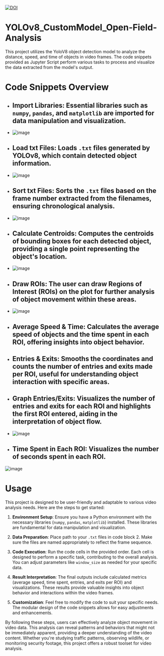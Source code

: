 [![DOI](https://zenodo.org/badge/785527342.svg)](https://zenodo.org/doi/10.5281/zenodo.10967360)

# YOLOv8_CustomModel_Open-Field-Analysis

This project utilizes the YoloV8 object detection model to analyze the distance, speed, and time of objects in video frames. The code snippets provided as Jupyter Script perform various tasks to process and visualize the data extracted from the model's output.

# Code Snippets Overview

- ## **Import Libraries**: Essential libraries such as `numpy`, `pandas`, and `matplotlib` are imported for data manipulation and visualization.
- ![image](https://github.com/farhanaugustine/YOLOv8_CustomModel_Open-Field-Analysis/assets/54376988/aa525070-f293-4b9f-936d-ac9153e0bb9a)


- ## **Load txt Files**: Loads `.txt` files generated by YOLOv8, which contain detected object information.

- ![image](https://github.com/farhanaugustine/YOLOv8_CustomModel_Open-Field-Analysis/assets/54376988/b87cdad1-c8bb-4967-a8a8-e45208249e12)

- ## **Sort txt Files**: Sorts the `.txt` files based on the frame number extracted from the filenames, ensuring chronological analysis.
- ![image](https://github.com/farhanaugustine/YOLOv8_CustomModel_Open-Field-Analysis/assets/54376988/9a56b028-1770-4050-8c5f-3efc3121325e)


- ## **Calculate Centroids**: Computes the centroids of bounding boxes for each detected object, providing a single point representing the object's location.

- ![image](https://github.com/farhanaugustine/YOLOv8_CustomModel_Open-Field-Analysis/assets/54376988/d5bdf897-5ad1-4c61-b828-ecc9e9f9fdec)


- ## **Draw ROIs**: The user can draw Regions of Interest (ROIs) on the plot for further analysis of object movement within these areas.
- ![image](https://github.com/farhanaugustine/YOLOv8_CustomModel_Open-Field-Analysis/assets/54376988/c27e990d-f6d0-49e8-9c02-0597c5a67bab)


- ## **Average Speed & Time**: Calculates the average speed of objects and the time spent in each ROI, offering insights into object behavior.

- ## **Entries & Exits**: Smooths the coordinates and counts the number of entries and exits made per ROI, useful for understanding object interaction with specific areas.

- ## **Graph Entries/Exits**: Visualizes the number of entries and exits for each ROI and highlights the first ROI entered, aiding in the interpretation of object flow.

- ![image](https://github.com/farhanaugustine/YOLOv8_CustomModel_Open-Field-Analysis/assets/54376988/ecd7f4cb-11d7-4d36-a9b9-856d738c97a0)

- ## **Time Spent in Each ROI**: Visualizes the number of seconds spent in each ROI.
![image](https://github.com/farhanaugustine/YOLOv8_CustomModel_Open-Field-Analysis/assets/54376988/6b538e09-2e75-482c-b225-dfed8252cd7e)


# Usage

This project is designed to be user-friendly and adaptable to various video analysis needs. Here are the steps to get started:

1. **Environment Setup**: Ensure you have a Python environment with the necessary libraries (`numpy`, `pandas`, `matplotlib`) installed. These libraries are fundamental for data manipulation and visualization.

2. **Data Preparation**: Place path to your `.txt` files in code block 2. Make sure the files are named appropriately to reflect the frame sequence.

3. **Code Execution**: Run the code cells in the provided order. Each cell is designed to perform a specific task, contributing to the overall analysis. You can adjust parameters like `window_size` as needed for your specific data.

4. **Result Interpretation**: The final outputs include calculated metrics (average speed, time spent, entries, and exits per ROI) and visualizations. These results provide valuable insights into object behavior and interactions within the video frames.

5. **Customization**: Feel free to modify the code to suit your specific needs. The modular design of the code snippets allows for easy adjustments and enhancements.

By following these steps, users can effectively analyze object movement in video data. This analysis can reveal patterns and behaviors that might not be immediately apparent, providing a deeper understanding of the video content. Whether you're studying traffic patterns, observing wildlife, or monitoring security footage, this project offers a robust toolset for video analysis.
